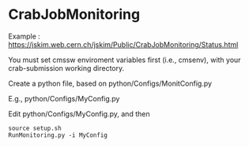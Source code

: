 # CrabJobMonitoring

Example : https://jskim.web.cern.ch/jskim/Public/CrabJobMonitoring/Status.html

You must set cmssw enviroment variables first (i.e., cmsenv), with your crab-submission working directory.

Create a python file, based on python/Configs/MonitConfig.py

E.g., python/Configs/MyConfig.py

Edit python/Configs/MyConfig.py, and then


```
source setup.sh
RunMonitoring.py -i MyConfig
```
